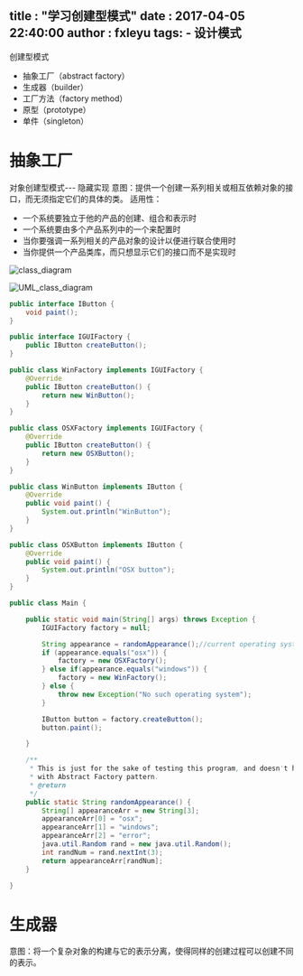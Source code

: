title    : "学习创建型模式"
date     : 2017-04-05 22:40:00
author   : fxleyu
tags:
    - 设计模式
---

创建型模式
- 抽象工厂（abstract factory）
- 生成器（builder）
- 工厂方法（factory method）
- 原型（prototype）
- 单件（singleton）

# 抽象工厂
对象创建型模式--- 隐藏实现
意图：提供一个创建一系列相关或相互依赖对象的接口，而无须指定它们的具体的类。
适用性：
- 一个系统要独立于他的产品的创建、组合和表示时
- 一个系统要由多个产品系列中的一个来配置时
- 当你要强调一系列相关的产品对象的设计以便进行联合使用时
- 当你提供一个产品类库，而只想显示它们的接口而不是实现时

![class_diagram](https://upload.wikimedia.org/wikipedia/commons/thumb/a/a7/Abstract_factory.svg/776px-Abstract_factory.svg.png)

![UML_class_diagram](https://upload.wikimedia.org/wikipedia/commons/thumb/9/9d/Abstract_factory_UML.svg/1016px-Abstract_factory_UML.svg.png)

```java
public interface IButton {
	void paint();
}

public interface IGUIFactory {
	public IButton createButton();
}

public class WinFactory implements IGUIFactory {
	@Override
	public IButton createButton() {
		return new WinButton();
	}
}

public class OSXFactory implements IGUIFactory {
	@Override
	public IButton createButton() {
		return new OSXButton();
	}
}

public class WinButton implements IButton {
	@Override
	public void paint() {
		System.out.println("WinButton");
	}
}

public class OSXButton implements IButton {
	@Override
	public void paint() {
		System.out.println("OSX button");
	}
}

public class Main {

	public static void main(String[] args) throws Exception {
		IGUIFactory factory = null;

		String appearance = randomAppearance();//current operating system
		if (appearance.equals("osx")) {
			factory = new OSXFactory();
		} else if(appearance.equals("windows")) {
			factory = new WinFactory();
		} else {
			throw new Exception("No such operating system");
		}

		IButton button = factory.createButton();
		button.paint();

	}

	/**
	 * This is just for the sake of testing this program, and doesn't have to do
	 * with Abstract Factory pattern.
	 * @return
	 */
	public static String randomAppearance() {
		String[] appearanceArr = new String[3];
		appearanceArr[0] = "osx";
		appearanceArr[1] = "windows";
		appearanceArr[2] = "error";
		java.util.Random rand = new java.util.Random();
		int randNum = rand.nextInt(3);
		return appearanceArr[randNum];
	}

}
```

# 生成器
意图：将一个复杂对象的构建与它的表示分离，使得同样的创建过程可以创建不同的表示。
